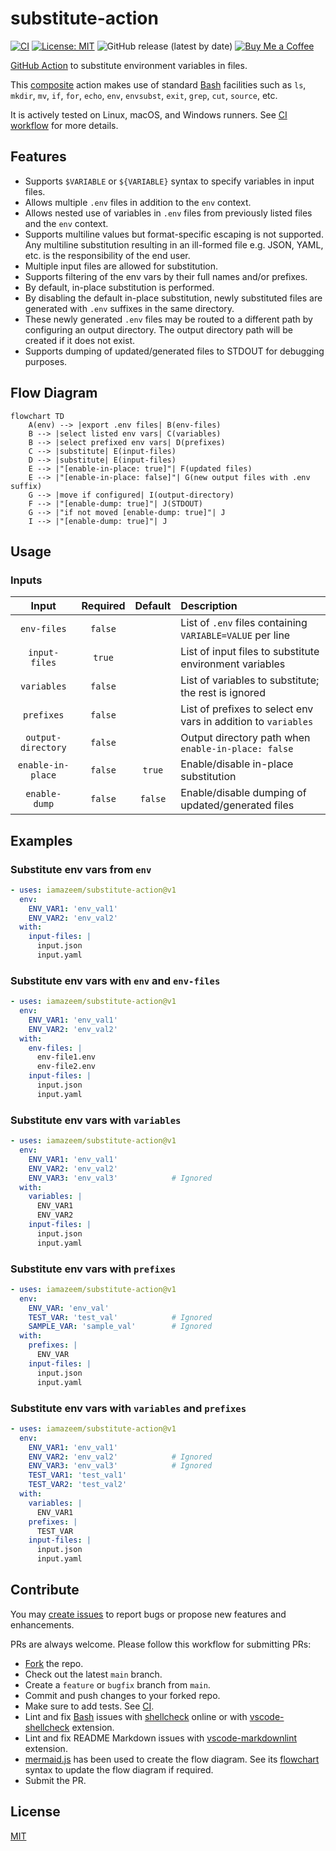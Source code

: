 # substitute-action

[![CI](https://github.com/iamazeem/substitute-action/actions/workflows/ci.yml/badge.svg?branch=main)](https://github.com/iamAzeem/substitute-action/actions/workflows/ci.yml)
[![License: MIT](https://img.shields.io/badge/license-MIT-darkgreen.svg?style=flat-square)](https://github.com/iamAzeem/substitute-action/blob/master/LICENSE)
![GitHub release (latest by date)](https://img.shields.io/github/v/release/iamAzeem/substitute-action?style=flat-square)
[![Buy Me a Coffee](https://img.shields.io/badge/Support-Buy%20Me%20A%20Coffee-orange.svg?style=flat-square)](https://www.buymeacoffee.com/iamazeem)

[GitHub Action](https://docs.github.com/en/actions) to substitute environment
variables in files.

This
[composite](https://docs.github.com/en/actions/creating-actions/about-custom-actions#types-of-actions)
action makes use of standard
[Bash](https://www.gnu.org/savannah-checkouts/gnu/bash/manual/bash.html)
facilities such as `ls`, `mkdir`, `mv`, `if`, `for`, `echo`, `env`, `envsubst`,
`exit`, `grep`, `cut`, `source`, etc.

It is actively tested on Linux, macOS, and Windows runners.
See [CI workflow](.github/workflows/ci.yml) for more details.

## Features

- Supports `$VARIABLE` or `${VARIABLE}` syntax to specify variables in input
  files.
- Allows multiple `.env` files in addition to the `env` context.
- Allows nested use of variables in `.env` files from previously listed files
  and the `env` context.
- Supports multiline values but format-specific escaping is not supported. Any
  multiline substitution resulting in an ill-formed file e.g. JSON, YAML, etc.
  is the responsibility of the end user.
- Multiple input files are allowed for substitution.
- Supports filtering of the env vars by their full names and/or prefixes.
- By default, in-place substitution is performed.
- By disabling the default in-place substitution, newly substituted files are
  generated with `.env` suffixes in the same directory.
- These newly generated `.env` files may be routed to a different path by
  configuring an output directory. The output directory path will be created if
  it does not exist.
- Supports dumping of updated/generated files to STDOUT for debugging purposes.

## Flow Diagram

```mermaid
flowchart TD
    A(env) --> |export .env files| B(env-files)
    B --> |select listed env vars| C(variables)
    B --> |select prefixed env vars| D(prefixes)
    C --> |substitute| E(input-files)
    D --> |substitute| E(input-files)
    E --> |"[enable-in-place: true]"| F(updated files)
    E --> |"[enable-in-place: false]"| G(new output files with .env suffix)
    G --> |move if configured| I(output-directory)
    F --> |"[enable-dump: true]"| J(STDOUT)
    G --> |"if not moved [enable-dump: true]"| J
    I --> |"[enable-dump: true]"| J
```

## Usage

### Inputs

|       Input        | Required | Default | Description                                                    |
| :----------------: | :------: | :-----: | :------------------------------------------------------------- |
|    `env-files`     | `false`  |         | List of `.env` files containing `VARIABLE=VALUE` per line      |
|   `input-files`    |  `true`  |         | List of input files to substitute environment variables        |
|    `variables`     | `false`  |         | List of variables to substitute; the rest is ignored           |
|     `prefixes`     | `false`  |         | List of prefixes to select env vars in addition to `variables` |
| `output-directory` | `false`  |         | Output directory path when `enable-in-place: false`            |
| `enable-in-place`  | `false`  | `true`  | Enable/disable in-place substitution                           |
|   `enable-dump`    | `false`  | `false` | Enable/disable dumping of updated/generated files              |

## Examples

### Substitute env vars from `env`

```yml
- uses: iamazeem/substitute-action@v1
  env:
    ENV_VAR1: 'env_val1'
    ENV_VAR2: 'env_val2'
  with:
    input-files: |
      input.json
      input.yaml
```

### Substitute env vars with `env` and `env-files`

```yml
- uses: iamazeem/substitute-action@v1
  env:
    ENV_VAR1: 'env_val1'
    ENV_VAR2: 'env_val2'
  with:
    env-files: |
      env-file1.env
      env-file2.env
    input-files: |
      input.json
      input.yaml
```

### Substitute env vars with `variables`

```yml
- uses: iamazeem/substitute-action@v1
  env:
    ENV_VAR1: 'env_val1'
    ENV_VAR2: 'env_val2'
    ENV_VAR3: 'env_val3'            # Ignored
  with:
    variables: |
      ENV_VAR1
      ENV_VAR2
    input-files: |
      input.json
      input.yaml
```

### Substitute env vars with `prefixes`

```yml
- uses: iamazeem/substitute-action@v1
  env:
    ENV_VAR: 'env_val'
    TEST_VAR: 'test_val'            # Ignored
    SAMPLE_VAR: 'sample_val'        # Ignored
  with:
    prefixes: |
      ENV_VAR
    input-files: |
      input.json
      input.yaml
```

### Substitute env vars with `variables` and `prefixes`

```yml
- uses: iamazeem/substitute-action@v1
  env:
    ENV_VAR1: 'env_val1'
    ENV_VAR2: 'env_val2'            # Ignored
    ENV_VAR3: 'env_val3'            # Ignored
    TEST_VAR1: 'test_val1'
    TEST_VAR2: 'test_val2'
  with:
    variables: |
      ENV_VAR1
    prefixes: |
      TEST_VAR
    input-files: |
      input.json
      input.yaml
```

## Contribute

You may [create
issues](https://github.com/iamazeem/substitute-action/issues/new/choose) to report
bugs or propose new features and enhancements.

PRs are always welcome. Please follow this workflow for submitting PRs:

- [Fork](https://github.com/iamazeem/substitute-action/fork) the repo.
- Check out the latest `main` branch.
- Create a `feature` or `bugfix` branch from `main`.
- Commit and push changes to your forked repo.
- Make sure to add tests. See [CI](./.github/workflows/ci.yml).
- Lint and fix
  [Bash](https://www.gnu.org/savannah-checkouts/gnu/bash/manual/bash.html)
  issues with [shellcheck](https://www.shellcheck.net/) online or with
  [vscode-shellcheck](https://github.com/vscode-shellcheck/vscode-shellcheck)
  extension.
- Lint and fix README Markdown issues with
  [vscode-markdownlint](https://github.com/DavidAnson/vscode-markdownlint)
  extension.
- [mermaid.js](https://mermaid.js.org/) has been used to create the flow
  diagram. See its [flowchart](https://mermaid.js.org/syntax/flowchart.html)
  syntax to update the flow diagram if required.
- Submit the PR.

## License

[MIT](LICENSE)
